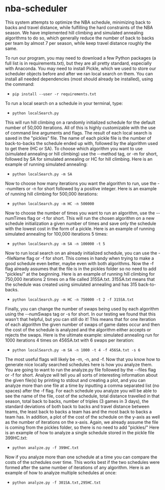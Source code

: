 # nba-scheduler

This system attempts to optimize the NBA schedule, minimizing back to backs and travel distance, while fulfilling the hard constraints of the NBA season. We have implemented hill climbing and simulated annealing algorithms to do so, which generally reduce the number of back to backs per team by almost 7 per season, while keep travel distance roughly the same.

To run our program, you may need to download a few Python packages (a full list is in requirements.txt), but they are all pretty standard, especially with Anaconda. You may need to install Pickle, which we used to store our scheduler objects before and after we ran local search on them. You can install all needed dependencies (most should already be installed), using the command:

* `pip install --user -r requirements.txt`

To run a local search on a schedule in your terminal, type:

* `python localSearch.py`

This will run hill climbing on a randomly initialized schedule for the default number of 50,000 iterations. All of this is highly customizable with the use of command line arguments and flags. The result of each local search is saved in the "pickles" file. The name of each pickle file is the number of back-to-backs the schedule ended up with, followed by the algorithm used to get there (HC or SA). To choose which algorithm you want to use (simulated annealing or hill climbing) use the --method tag, or -m for short, followed by SA for simulated annealing or HC for hill climbing. Here is an example of running simulated annealing:

* `python localSearch.py -m SA`

Now to choose how many iterations you want the algorithm to run, use the --numIters or -n for short followed by a positive integer. Here is an example of running hill climbing for 500,000 iterations:

* `python localSearch.py -m HC -n 500000`

Now to choose the number of times you want to run an algorithm, use the --numTimes flag or -t for short. This will run the chosen algorithm on a new schedule initialization a given number of times and save only the schedule with the lowest cost in the form of a pickle. Here is an example of running simulated annealing for 100,000 iterations 5 times:

* `python localSearch.py -m SA -n 100000 -t 5`

Now to run local search on an already initialized schedule, you can use the --fileName flag or -f for short. This comes in handy when trying to make a good schedule even better, maybe even with both algorithms. Now the -f flag already assumes that the file is in the pickles folder so no need to add "pickles/" at the beginning. Here is an example of running hill climbing for 750,000 iterations 2 times on a file called 315SA.txt. 315SA.txt means that the schedule was created using simulated annealing and has 315 back-to-backs.

* `python localSearch.py -m HC -n 750000 -t 2 -f 315SA.txt`

Finally, you can change the number of swaps being used by each algorithm using the --numSwaps tag or -s for short. In our testing we found that this wasn't that helpful, but you can still do it! This means that for one iteration of each algorithm the given number of swaps of game dates occur and then the cost of the schedule is analyzed and the algorithm either accepts or rejects the swaps. Here is the ultimate example: simulated annealing run for 1000 iterations 4 times on 456SA.txt with 6 swaps per iteration:

* `python localSearch.py -m SA -n 1000 -t 4 -f 456SA.txt -s 6`

The most useful flags will likely be -m, -n, and -f. Now that you know how to generate nice locally searched schedules here is how you analyze them. You are going to want to run the analyze.py file followed by the --files flag or -f for short. Analyze will tell you all sorts of interesting information about the given file(s) by printing to stdout and creating a plot, and you can analyze more than one file at a time by inputting a comma separated list (no spaces) after the -f flag. For each schedule you analyze you will be able to see the name of the file, cost of the schedule, total distance travelled in that season, total back to backs, number of triples (3 games in 3 days), the standard deviations of both back to backs and travel distance between teams, the least back to backs a team has and the most back to backs a team has. In addition, a plot of the cost of the schedule on the y-axis as well as the number of iterations on the x-axis. Again, we already assume the file is coming from the pickles folder, so there is no need to add "pickles/" Here is an example of how to analyze a single schedule stored in the pickle file 399HC.txt:

* `python analyze.py -f 399HC.txt`

Now if you analyze more than one schedule at a time you can compare the costs of the schedules over time. This works best if the two schedules were formed after the same number of iterations of any algorithm. Here is an example of how to analyze multiple schedules at once:

* `python analyze.py -f 301SA.txt,295HC.txt`
